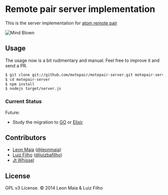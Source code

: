 # Remote pair server implementation

This is the server implementation for [atom remote pair](https://github.com/motepair/motepair)

![Mind Blown](https://raw.github.com/motepair/motepair-server/master/doc/mind-blown.gif)

## Usage

The usage now is a bit rudimentary and manual. Feel free to improve it and send a PR.

```bash
$ git clone git://github.com/motepair/motepair-server.git motepair-server
$ cd motepair-server
$ npm install
$ nodejs target/server.js
```

### Current Status
Future:
  - Study the migration to [GO](https://golang.org/) or [Elixir](http://elixir-lang.org/)

## Contributors

* [Leon Maia](http://github.com/leonmaia) ([@leonmaia](https://twitter.com/leonmaia))
* [Luiz Filho](http://github.com/luizbafilho) ([@luizbafilho](http://twitter.com/luizbafilho))
* [Jt Whissel](http://github.com/phara0h)

## License

GPL v3 License. &copy; 2014 Leon Maia & Luiz Filho
